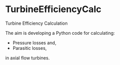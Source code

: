 # TurbineEfficiencyCalc
Turbine Efficiency Calculation

The aim is developing a Python code for calculating:

- Pressure losses and,
- Parasitic losses,

in axial flow turbines.

